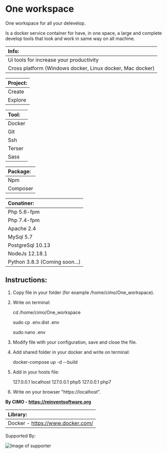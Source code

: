 One workspace
==============

One workspace for all your delevelop.

Is a docker service container for have, in one space, a large and complete develop tools that look and work in same way on all machine.

| Info: |
|:---|
| Ui tools for increase your productivity |
| Cross platform (Windows docker, Linux docker, Mac docker) |

| Project: |
|:---|
| Create |
| Explore |

| Tool: |
|:---|
| Docker |
| Git |
| Ssh |
| Terser |
| Sass |

| Package: |
|:---|
| Npm |
| Composer |

| Conatiner: |
|:---|
| Php 5.6-fpm |
| Php 7.4-fpm |
| Apache 2.4 |
| MySql 5.7 |
| PostgreSql 10.13 |
| NodeJs 12.18.1 |
| Python 3.8.3 (Coming soon...) |

## Instructions:
1) Copy file in your folder (for example /home/cimo/One_workspace).

2) Write on terminal:

    cd /home/cimo/One_workspace
    
    sudo cp .env.dist .env
    
    sudo nano .env

3) Modify file with your configuration, save and close the file.

4) Add shared folder in your docker and write on terminal:
    
    docker-compose up -d --build

5) Add in your hosts file:

    127.0.0.1 localhost
    127.0.0.1 php5
    127.0.0.1 php7

6) Write on your browser "https://localhost".

<b>By CIMO - https://reinventsoftware.org</b>

| Library: |
|:---|
| Docker - https://www.docker.com/ |

Supported By:

![Image of supporter](https://avatars0.githubusercontent.com/u/878437?s=200&v=4)
